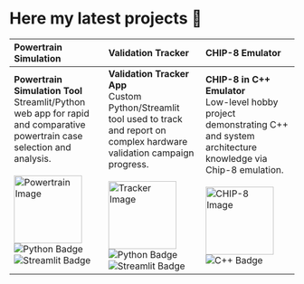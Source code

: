 # Here my latest projects 🚀 


| Powertrain Simulation | Validation Tracker | CHIP-8 Emulator |
| :--- | :--- | :--- |
| **Powertrain Simulation Tool** <br> Streamlit/Python web app for rapid and comparative powertrain case selection and analysis. <br> <br> <img src="https://di-uploads-pod16.dealerinspire.com/toyotaofnorthcharlotte/uploads/2022/12/vehicle-powertrain.jpg" width="120" alt="Powertrain Image"> <br> <img src="https://img.shields.io/badge/Python-3776AB?style=for-the-badge&logo=python&logoColor=white" alt="Python Badge"> <img src="https://img.shields.io/badge/Streamlit-FF4B4B?style=for-the-badge&logo=streamlit&logoColor=white" alt="Streamlit Badge"> | **Validation Tracker App** <br> Custom Python/Streamlit tool used to track and report on complex hardware validation campaign progress. <br> <br> <img src="https://img.freepik.com/free-photo/green-check-mark-symbol-icon-sign-correct-right-approve-concept-confirm-illustration-isolated-green-background-3d-rendering_56104-1220.jpg" width="120" alt="Tracker Image"> <br> <img src="https://img.shields.io/badge/Python-3776AB?style=for-the-badge&logo=python&logoColor=white" alt="Python Badge"> <img src="https://img.shields.io/badge/Streamlit-FF4B4B?style=for-the-badge&logo=streamlit&logoColor=white" alt="Streamlit Badge"> | **CHIP-8 in C++ Emulator** <br> Low-level hobby project demonstrating C++ and system architecture knowledge via Chip-8 emulation. <br> <br> <img src="https://github.com/user-attachments/assets/94ea7b6f-f52b-4097-ac21-542e92f48505" width="120" alt="CHIP-8 Image"> <br> <img src="https://img.shields.io/badge/C++-00599C?style=for-the-badge&logo=c%2B%2B&logoColor=white" alt="C++ Badge"> |

